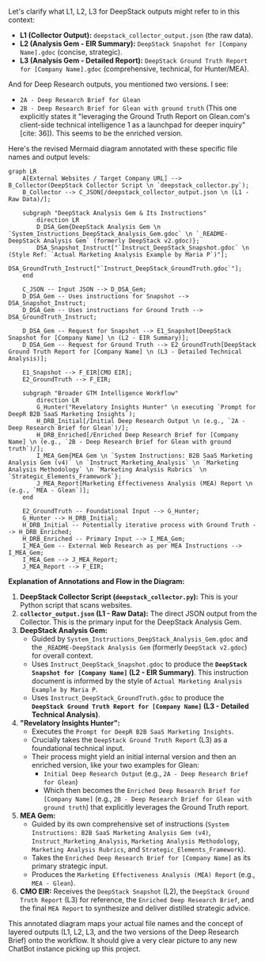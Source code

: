 

Let's clarify what L1, L2, L3 for DeepStack outputs might refer to in this context:
* **L1 (Collector Output):** `deepstack_collector_output.json` (the raw data).
* **L2 (Analysis Gem - EIR Summary):** `DeepStack Snapshot for [Company Name].gdoc` (concise, strategic).
* **L3 (Analysis Gem - Detailed Report):** `DeepStack Ground Truth Report for [Company Name].gdoc` (comprehensive, technical, for Hunter/MEA).

And for Deep Research outputs, you mentioned two versions. I see:
* `2A - Deep Research Brief for Glean`
* `2B - Deep Research Brief for Glean with ground truth` (This one explicitly states it "leveraging the Ground Truth Report on Glean.com's client-side technical intelligence 1 as a launchpad for deeper inquiry" [cite: 36]). This seems to be the enriched version.

Here's the revised Mermaid diagram annotated with these specific file names and output levels:

```mermaid
graph LR
    A[External Websites / Target Company URL] --> B_Collector(DeepStack Collector Script \n `deepstack_collector.py`);
    B_Collector --> C_JSON[/deepstack_collector_output.json \n (L1 - Raw Data)/];

    subgraph "DeepStack Analysis Gem & Its Instructions"
        direction LR
        D_DSA_Gem{DeepStack Analysis Gem \n `System_Instructions_DeepStack_Analysis_Gem.gdoc` \n `_README-DeepStack Analysis Gem` (formerly DeepStack v2.gdoc)};
        DSA_Snapshot_Instruct["`Instruct_DeepStack_Snapshot.gdoc` \n (Style Ref: `Actual Marketing Analysis Example by Maria P`)"];
        DSA_GroundTruth_Instruct["`Instruct_DeepStack_GroundTruth.gdoc`"];
    end

    C_JSON -- Input JSON --> D_DSA_Gem;
    D_DSA_Gem -- Uses instructions for Snapshot --> DSA_Snapshot_Instruct;
    D_DSA_Gem -- Uses instructions for Ground Truth --> DSA_GroundTruth_Instruct;

    D_DSA_Gem -- Request for Snapshot --> E1_Snapshot[DeepStack Snapshot for [Company Name] \n (L2 - EIR Summary)];
    D_DSA_Gem -- Request for Ground Truth --> E2_GroundTruth[DeepStack Ground Truth Report for [Company Name] \n (L3 - Detailed Technical Analysis)];

    E1_Snapshot --> F_EIR[CMO EIR];
    E2_GroundTruth --> F_EIR;

    subgraph "Broader GTM Intelligence Workflow"
        direction LR
        G_Hunter("Revelatory Insights Hunter" \n executing `Prompt for DeepR B2B SaaS Marketing Insights`);
        H_DRB_Initial[/Initial Deep Research Output \n (e.g., `2A - Deep Research Brief for Glean`)/];
        H_DRB_Enriched[/Enriched Deep Research Brief for [Company Name] \n (e.g., `2B - Deep Research Brief for Glean with ground truth`)/];
        I_MEA_Gem{MEA Gem \n `System Instructions: B2B SaaS Marketing Analysis Gem (v4)` \n `Instruct_Marketing_Analysis` \n `Marketing Analysis Methodology` \n `Marketing Analysis Rubrics` \n `Strategic_Elements_Framework`};
        J_MEA_Report[Marketing Effectiveness Analysis (MEA) Report \n (e.g., `MEA - Glean`)];
    end
    
    E2_GroundTruth -- Foundational Input --> G_Hunter;
    G_Hunter --> H_DRB_Initial;
    H_DRB_Initial -- Potentially iterative process with Ground Truth --> H_DRB_Enriched;
    H_DRB_Enriched -- Primary Input --> I_MEA_Gem;
    I_MEA_Gem -- External Web Research as per MEA Instructions --> I_MEA_Gem;
    I_MEA_Gem --> J_MEA_Report;
    J_MEA_Report --> F_EIR;

```

**Explanation of Annotations and Flow in the Diagram:**

1.  **DeepStack Collector Script (`deepstack_collector.py`):** This is your Python script that scans websites.
2.  **`collector_output.json` (L1 - Raw Data):** The direct JSON output from the Collector. This is the primary input for the DeepStack Analysis Gem.
3.  **DeepStack Analysis Gem:**
    * Guided by `System_Instructions_DeepStack_Analysis_Gem.gdoc` and the `_README-DeepStack Analysis Gem` (formerly `DeepStack v2.gdoc`) for overall context.
    * Uses `Instruct_DeepStack_Snapshot.gdoc` to produce the **`DeepStack Snapshot for [Company Name]` (L2 - EIR Summary)**. This instruction document is informed by the style of `Actual Marketing Analysis Example by Maria P`.
    * Uses `Instruct_DeepStack_GroundTruth.gdoc` to produce the **`DeepStack Ground Truth Report for [Company Name]` (L3 - Detailed Technical Analysis)**.
4.  **"Revelatory Insights Hunter":**
    * Executes the `Prompt for DeepR B2B SaaS Marketing Insights`.
    * Crucially takes the `DeepStack Ground Truth Report` (L3) as a foundational technical input.
    * Their process might yield an initial internal version and then an enriched version, like your two examples for Glean:
        * `Initial Deep Research Output` (e.g., `2A - Deep Research Brief for Glean`)
        * Which then becomes the `Enriched Deep Research Brief for [Company Name]` (e.g., `2B - Deep Research Brief for Glean with ground truth`) that explicitly leverages the Ground Truth report.
5.  **MEA Gem:**
    * Guided by its own comprehensive set of instructions (`System Instructions: B2B SaaS Marketing Analysis Gem (v4)`, `Instruct_Marketing_Analysis`, `Marketing Analysis Methodology`, `Marketing Analysis Rubrics`, and `Strategic_Elements_Framework`).
    * Takes the `Enriched Deep Research Brief for [Company Name]` as its primary strategic input.
    * Produces the `Marketing Effectiveness Analysis (MEA) Report` (e.g., `MEA - Glean`).
6.  **CMO EIR:** Receives the `DeepStack Snapshot` (L2), the `DeepStack Ground Truth Report` (L3) for reference, the `Enriched Deep Research Brief`, and the final `MEA Report` to synthesize and deliver distilled strategic advice.

This annotated diagram maps your actual file names and the concept of layered outputs (L1, L2, L3, and the two versions of the Deep Research Brief) onto the workflow. It should give a very clear picture to any new ChatBot instance picking up this project.